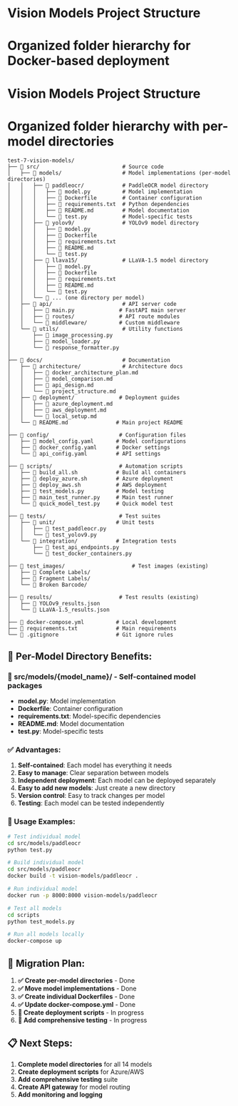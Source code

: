 # Vision Models Project Structure
# Organized folder hierarchy for Docker-based deployment

# Vision Models Project Structure
# Organized folder hierarchy with per-model directories

```
test-7-vision-models/
├── 📁 src/                          # Source code
│   ├── 📁 models/                   # Model implementations (per-model directories)
│   │   ├── 📁 paddleocr/            # PaddleOCR model directory
│   │   │   ├── 📄 model.py          # Model implementation
│   │   │   ├── 📄 Dockerfile        # Container configuration
│   │   │   ├── 📄 requirements.txt  # Python dependencies
│   │   │   ├── 📄 README.md         # Model documentation
│   │   │   └── 📄 test.py           # Model-specific tests
│   │   ├── 📁 yolov9/               # YOLOv9 model directory
│   │   │   ├── 📄 model.py
│   │   │   ├── 📄 Dockerfile
│   │   │   ├── 📄 requirements.txt
│   │   │   ├── 📄 README.md
│   │   │   └── 📄 test.py
│   │   ├── 📁 llava15/              # LLaVA-1.5 model directory
│   │   │   ├── 📄 model.py
│   │   │   ├── 📄 Dockerfile
│   │   │   ├── 📄 requirements.txt
│   │   │   ├── 📄 README.md
│   │   │   └── 📄 test.py
│   │   └── 📁 ... (one directory per model)
│   ├── 📁 api/                      # API server code
│   │   ├── 📄 main.py              # FastAPI main server
│   │   ├── 📄 routes/              # API route modules
│   │   └── 📄 middleware/          # Custom middleware
│   └── 📁 utils/                    # Utility functions
│       ├── 📄 image_processing.py
│       ├── 📄 model_loader.py
│       └── 📄 response_formatter.py
│
├── 📁 docs/                         # Documentation
│   ├── 📁 architecture/             # Architecture docs
│   │   ├── 📄 docker_architecture_plan.md
│   │   ├── 📄 model_comparison.md
│   │   ├── 📄 api_design.md
│   │   └── 📄 project_structure.md
│   ├── 📁 deployment/              # Deployment guides
│   │   ├── 📄 azure_deployment.md
│   │   ├── 📄 aws_deployment.md
│   │   └── 📄 local_setup.md
│   └── 📄 README.md               # Main project README
│
├── 📁 config/                      # Configuration files
│   ├── 📄 model_config.yaml       # Model configurations
│   ├── 📄 docker_config.yaml      # Docker settings
│   └── 📄 api_config.yaml         # API settings
│
├── 📁 scripts/                     # Automation scripts
│   ├── 📄 build_all.sh            # Build all containers
│   ├── 📄 deploy_azure.sh         # Azure deployment
│   ├── 📄 deploy_aws.sh           # AWS deployment
│   ├── 📄 test_models.py          # Model testing
│   ├── 📄 main_test_runner.py     # Main test runner
│   └── 📄 quick_model_test.py     # Quick model test
│
├── 📁 tests/                       # Test suites
│   ├── 📁 unit/                   # Unit tests
│   │   ├── 📄 test_paddleocr.py
│   │   └── 📄 test_yolov9.py
│   └── 📁 integration/            # Integration tests
│       ├── 📄 test_api_endpoints.py
│       └── 📄 test_docker_containers.py
│
├── 📁 test_images/                     # Test images (existing)
│   ├── 📁 Complete Labels/
│   ├── 📁 Fragment Labels/
│   └── 📁 Broken Barcode/
│
├── 📁 results/                     # Test results (existing)
│   ├── 📄 YOLOv9_results.json
│   └── 📄 LLaVA-1.5_results.json
│
├── 📄 docker-compose.yml          # Local development
├── 📄 requirements.txt            # Main requirements
└── 📄 .gitignore                  # Git ignore rules
```

## 🎯 **Per-Model Directory Benefits:**

### **📁 src/models/{model_name}/** - Self-contained model packages
- **model.py**: Model implementation
- **Dockerfile**: Container configuration
- **requirements.txt**: Model-specific dependencies
- **README.md**: Model documentation
- **test.py**: Model-specific tests

### **✅ Advantages:**
1. **Self-contained**: Each model has everything it needs
2. **Easy to manage**: Clear separation between models
3. **Independent deployment**: Each model can be deployed separately
4. **Easy to add new models**: Just create a new directory
5. **Version control**: Easy to track changes per model
6. **Testing**: Each model can be tested independently

### **🔧 Usage Examples:**

```bash
# Test individual model
cd src/models/paddleocr
python test.py

# Build individual model
cd src/models/paddleocr
docker build -t vision-models/paddleocr .

# Run individual model
docker run -p 8000:8000 vision-models/paddleocr

# Test all models
cd scripts
python test_models.py

# Run all models locally
docker-compose up
```

## 🚀 **Migration Plan:**

1. **✅ Create per-model directories** - Done
2. **✅ Move model implementations** - Done
3. **✅ Create individual Dockerfiles** - Done
4. **✅ Update docker-compose.yml** - Done
5. **🔄 Create deployment scripts** - In progress
6. **🔄 Add comprehensive testing** - In progress

## 📋 **Next Steps:**

1. **Complete model directories** for all 14 models
2. **Create deployment scripts** for Azure/AWS
3. **Add comprehensive testing** suite
4. **Create API gateway** for model routing
5. **Add monitoring and logging**
